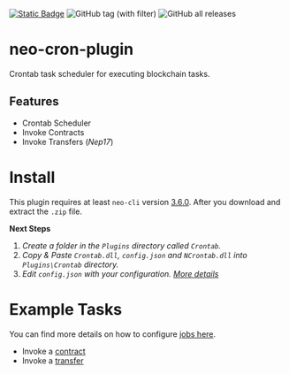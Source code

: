 [![Static Badge](https://img.shields.io/badge/license-MIT-green)](/LICENSE)
![GitHub tag (with filter)](https://img.shields.io/github/v/tag/cschuchardt88/neo-cron-plugin)
![GitHub all releases](https://img.shields.io/github/downloads/cschuchardt88/neo-cron-plugin/total)




# neo-cron-plugin
Crontab task scheduler for executing blockchain tasks.

## Features
- Crontab Scheduler
- Invoke Contracts
- Invoke Transfers (_Nep17_)

# Install
This plugin requires at least `neo-cli` version
[3.6.0](https://github.com/neo-project/neo-node/releases). After you
download and extract the `.zip` file.

**Next Steps**
1. _Create a folder in the `Plugins` directory called `Crontab`._
1. _Copy & Paste `Crontab.dll`, `config.json` and `NCrontab.dll` into `Plugins\Crontab` directory._
1. _Edit `config.json` with your configuration. [More details](/docs)_

# Example Tasks
You can find more details on how to configure [jobs here](/docs/jobs.md).

- Invoke a [contract](/examples/HelloInvokeMethod.job)
- Invoke a [transfer](/examples/HelloTransfer.job)
